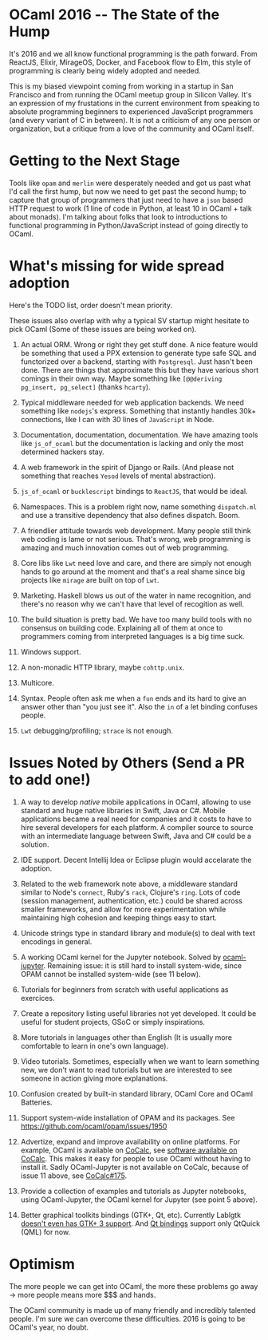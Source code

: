 OCaml 2016 -- The State of the Hump
========================================

It's 2016 and we all know functional programming is the path forward.
From ReactJS, Elixir, MirageOS, Docker, and Facebook flow to Elm, this
style of programming is clearly being widely adopted and needed.

This is my biased viewpoint coming from working in a startup in San
Francisco and from running the OCaml meetup group in Silicon
Valley. It's an expression of my frustations in the current
environment from speaking to absolute programming beginners to
experienced JavaScript programmers (and every variant of C in
between). It is not a criticism of any one person or organization,
but a critique from a love of the community and OCaml itself.

Getting to the Next Stage
=============================

Tools like `opam` and `merlin` were desperately needed and got us past
what I'd call the first hump, but now we need to get past the second
hump; to capture that group of programmers that just need to have a
`json` based HTTP request to work (1 line of code in Python, at least
10 in OCaml + talk about monads). I'm talking about folks that look to
introductions to functional programming in Python/JavaScript instead
of going directly to OCaml.

What's missing for wide spread adoption
=============================================

Here's the TODO list, order doesn't mean priority.

These issues also overlap with why a typical SV startup might hesitate
to pick OCaml (Some of these issues are being worked on).

1. An actual ORM. Wrong or right they get stuff done. A nice feature
   would be something that used a PPX extension to generate type safe
   SQL and functorized over a backend, starting with
   `Postgresql`. Just hasn't been done. There are things that
   approximate this but they have various short comings in their own
   way. Maybe something like `[@@deriving pg_insert, pg_select]`
   (thanks `hcarty`).

2. Typical middleware needed for web application backends. We need
   something like `nodejs`'s express. Something that instantly handles
   30k+ connections, like I can with 30 lines of `JavaScript` in Node.

3. Documentation, documentation, documentation. We have amazing tools
   like `js_of_ocaml` but the documentation is lacking and only the
   most determined hackers stay.

4. A web framework in the spirit of Django or Rails. (And please not
   something that reaches `Yesod` levels of mental
   abstraction).

5. `js_of_ocaml` or `bucklescript` bindings to `ReactJS`, that would
   be ideal.

6. Namespaces. This is a problem right now, name something `dispatch.ml`
   and use a transitive dependency that also defines dispatch. Boom.

7. A friendlier attitude towards web development. Many people still
   think web coding is lame or not serious. That's wrong, web
   programming is amazing and much innovation comes out of web
   programming.

8. Core libs like `Lwt` need love and care, and there are simply not
   enough hands to go around at the moment and that's a real shame
   since big projects like `mirage` are built on top of `Lwt`.

9. Marketing. Haskell blows us out of the water in name recognition,
   and there's no reason why we can't have that level of recogition
   as well.

10. The build situation is pretty bad. We have too many build tools
    with no consensus on building code. Explaining all of them at once
    to programmers coming from interpreted languages is a big time
    suck.

11. Windows support.

12. A non-monadic HTTP library, maybe `cohttp.unix`.

13. Multicore.

14. Syntax. People often ask me when a `fun` ends and its hard to give
    an answer other than "you just see it". Also the `in` of a let
    binding confuses people.

15. `Lwt` debugging/profiling; `strace` is not enough.


Issues Noted by Others (Send a PR to add one!)
====================================================

1. A way to develop *native* mobile applications in OCaml, allowing to
    use standard and huge native libraries in Swift, Java or
    C#. Mobile applications became a real need for companies and it
    costs to have to hire several developers for each platform. A
    compiler source to source with an intermediate language between
    Swift, Java and C# could be a solution.

2. IDE support. Decent Intellij Idea or Eclipse plugin would
   accelarate the adoption.

3. Related to the web framework note above, a middleware standard
   similar to Node's `connect`, Ruby's `rack`, Clojure's `ring`. Lots
   of code (session management, authentication, etc.) could be shared
   across smaller frameworks, and allow for more experimentation while
   maintaining high cohesion and keeping things easy to start.

4. Unicode strings type in standard library and module(s) to deal with
   text encodings in general.

5. A working OCaml kernel for the Jupyter notebook.
   Solved by [ocaml-jupyter](https://github.com/akabe/ocaml-jupyter).
   Remaining issue: it is still hard to install system-wide,
   since OPAM cannot be installed system-wide (see 11 below).

6. Tutorials for beginners from scratch with useful applications as
   exercices.

7. Create a repository listing useful libraries not yet developed. It
   could be useful for student projects, GSoC or simply inspirations.

8. More tutorials in languages other than English (It is usually more
   comfortable to learn in one's own language).

9. Video tutorials. Sometimes, especially when we want to learn something new,
   we don't want to read tutorials but we are interested to see someone in
   action giving more explanations.

10. Confusion created by built-in standard library, OCaml Core and OCaml
   Batteries.

11. Support system-wide installation of OPAM and its packages.
    See https://github.com/ocaml/opam/issues/1950

12. Advertize, expand and improve availability on online platforms.
    For example, OCaml is available on [CoCalc](https://cocalc.com), see
    [software available on CoCalc](https://cocalc.com/doc/software-executables.html).
    This makes it easy for people to use OCaml without having to install it.
    Sadly OCaml-Jupyter is not available on CoCalc, because of issue 11 above,
    see [CoCalc#175](https://github.com/sagemathinc/cocalc/issues/175).

13. Provide a collection of examples and tutorials as Jupyter notebooks,
    using OCaml-Jupyter, the OCaml kernel for Jupyter (see point 5 above).

14. Better graphical toolkits bindings (GTK+, Qt, etc). Currently Lablgtk [doesn't even has GTK+ 3 support](https://github.com/garrigue/lablgtk/issues/2). And [Qt bindings](https://github.com/Kakadu/lablqml) support only QtQuick (QML) for now.

Optimism
=========

The more people we can get into OCaml, the more these problems go
away -> more people means more $$$ and hands.

The OCaml community is made up of many friendly and incredibly
talented people. I'm sure we can overcome these difficulties. 2016 is
going to be OCaml's year, no doubt.
